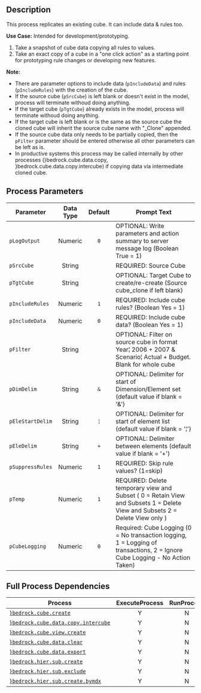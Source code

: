 ## Description
   
 This process replicates an existing cube. It can include data & rules too.  
     
**Use Case:**    Intended for development/prototyping.  
 1. Take a snapshot of cube data copying all rules to values.  
 2. Take an exact copy of a cube in a "one click action" as a starting point for prototyping rule changes or developing new features.  
     
**Note:**  
    
 * There are parameter options to include data (`pIncludeData`) and rules (`pIncludeRules`) with the creation of the cube.  
 * If the source cube (`pSrcCube`) is left blank or doesn't exist in the model, process will terminate withoud doing anything.  
 * If the target cube (`pTgtCube`) already exists in the model, process will terminate withoud doing anything.  
 * If the target cube is left blank or is the same as the source cube the cloned cube will inherit the source cube name with "_Clone" appended.  
 * If the source cube data only needs to be partially copied, then the `pFilter` parameter should be entered otherwise all other parameters can be left as is.  
 * In productive systems this process may be called internally by other processes (}bedrock.cube.data.copy, }bedrock.cube.data.copy.intercube) if copying data via intermediate cloned cube.  
## Process Parameters
  
|Parameter|Data Type|Default|Prompt Text|
  |---|:-:|:-:|---|
  |`pLogOutput`|Numeric|`0`|OPTIONAL: Write parameters and action summary to server message log (Boolean True = 1)|
  |`pSrcCube`|String||REQUIRED: Source Cube|
  |`pTgtCube`|String||OPTIONAL: Target Cube to create/re-create (Source cube_clone if left blank)|
  |`pIncludeRules`|Numeric|`1`|REQUIRED: Include cube rules? (Boolean Yes = 1)|
  |`pIncludeData`|Numeric|`0`|REQUIRED: Include cube data? (Boolean Yes = 1)|
  |`pFilter`|String||OPTIONAL: Filter on source cube in format Year¦ 2006 + 2007 & Scenario¦ Actual + Budget. Blank for whole cube|
  |`pDimDelim`|String|`&`|OPTIONAL: Delimiter for start of Dimension/Element set  (default value if blank = '&')|
  |`pEleStartDelim`|String|`¦`|OPTIONAL: Delimiter for start of element list  (default value if blank = '¦')|
  |`pEleDelim`|String|`+`|OPTIONAL: Delimiter between elements (default value if blank = '+')|
  |`pSuppressRules`|Numeric|`1`|REQUIRED: Skip rule values? (1=skip)|
  |`pTemp`|Numeric|`1`|REQUIRED: Delete temporary view and Subset ( 0 = Retain View and Subsets 1 = Delete View and Subsets 2 = Delete View only )|
  |`pCubeLogging`|Numeric|`0`|Required: Cube Logging (0 = No transaction logging, 1 = Logging of transactions, 2 = Ignore Cube Logging - No Action Taken)|
  ## Full Process Dependencies
  
|Process|ExecuteProcess|RunProcess|
  |---|:-:|:-:|
  |[`}bedrock.cube.create`](}bedrock.cube.create)|Y|N|
  |[`}bedrock.cube.data.copy.intercube`](}bedrock.cube.data.copy.intercube)|Y|N|
  |[`}bedrock.cube.view.create`](}bedrock.cube.view.create)|Y|N|
  |[`}bedrock.cube.data.clear`](}bedrock.cube.data.clear)|Y|N|
  |[`}bedrock.cube.data.export`](}bedrock.cube.data.export)|Y|N|
  |[`}bedrock.hier.sub.create`](}bedrock.hier.sub.create)|Y|N|
  |[`}bedrock.hier.sub.exclude`](}bedrock.hier.sub.exclude)|Y|N|
  |[`}bedrock.hier.sub.create.bymdx`](}bedrock.hier.sub.create.bymdx)|Y|N|
  